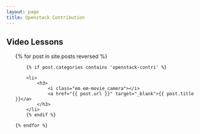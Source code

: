 ```yaml
---
layout: page
title: Openstack Contribution
---
```


## Video Lessons
<ul>
	{% for post in site.posts reversed %}

		{% if post.categories contains 'openstack-contri' %}
		
		<li>
			<h3>	
				<i class="em em-movie_camera"></i>
				<a href="{{ post.url }}" target="_blank">{{ post.title }}</a>
			</h3>
		</li>
		{% endif %}
		
	{% endfor %}

</ul>
